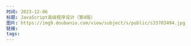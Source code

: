 ```yaml
---
时间: 2023-12-06
标题: JavaScript高级程序设计（第4版）
图片: https://img9.doubanio.com/view/subject/s/public/s33703494.jpg
链接: 
tags:
---
```




